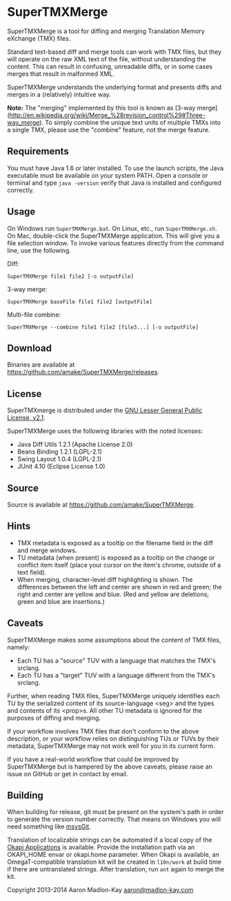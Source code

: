 SuperTMXMerge
=============

SuperTMXMerge is a tool for diffing and merging Translation Memory eXchange
(TMX) files. 

Standard text-based diff and merge tools can work with TMX files, but they will
operate on the raw XML text of the file, without understanding the content. This
can result in confusing, unreadable diffs, or in some cases merges that result
in malformed XML.

SuperTMXMerge understands the underlying format and presents diffs and merges in
a (relatively) intuitive way.

**Note:** The "merging" implemented by this tool is known as [3-way merge]
(http://en.wikipedia.org/wiki/Merge_%28revision_control%29#Three-way_merge).
To simply combine the unique text units of multiple TMXs into a single TMX,
please use the "combine" feature, not the merge feature.

Requirements
------------

You must have Java 1.6 or later installed. To use the launch scripts, the Java
executable must be available on your system PATH. Open a console or terminal
and type `java -version` verify that Java is installed and configured correctly.

Usage
-----

On Windows run `SuperTMXMerge.bat`. On Linux, etc., run `SuperTMXMerge.sh`.
On Mac, double-click the SuperTMXMerge application. This will give you a file
selection window. To invoke various features directly from the command line,
use the following.

Diff:

    SuperTMXMerge file1 file2 [-o outputFile]

3-way merge:

    SuperTMXMerge baseFile file1 file2 [outputFile]

Multi-file combine:

    SuperTMXMerge --combine file1 file2 [file3...] [-o outputFile]


Download
--------

Binaries are available at <https://github.com/amake/SuperTMXMerge/releases>.


License
-------

SuperTMXmerge is distributed under the [GNU Lesser General Public License, 
v2.1](http://www.gnu.org/licenses/lgpl-2.1.html).

SuperTMXMerge uses the following libraries with the noted licenses:

- Java Diff Utils 1.2.1 (Apache License 2.0)
- Beans Binding 1.2.1 (LGPL-2.1)
- Swing Layout 1.0.4 (LGPL-2.1)
- JUnit 4.10 (Eclipse License 1.0)


Source
------

Source is available at <https://github.com/amake/SuperTMXMerge>.


Hints
-----

- TMX metadata is exposed as a tooltip on the filename field in the diff and
  merge windows.
- TU metadata (when present) is exposed as a tooltip on the change or conflict
  item itself (place your cursor on the item's chrome, outside of a text field).
- When merging, character-level diff highlighting is shown. The differences
  between the left and center are shown in red and green; the right and center
  are yellow and blue. (Red and yellow are deletions; green and blue are
  insertions.)


Caveats
-------

SuperTMXMerge makes some assumptions about the content of TMX files, namely:
- Each TU has a "source" TUV with a language that matches the TMX's srclang.
- Each TU has a "target" TUV with a language different from the TMX's srclang.

Further, when reading TMX files, SuperTMXMerge uniquely identifies each TU by
the serialized content of its source-language &lt;seg> and the types and
contents of its &lt;prop>s. All other TU metadata is ignored for the purposes
of diffing and merging.

If your workflow involves TMX files that don't conform to the above description,
or your workflow relies on distinguishing TUs or TUVs by their metadata,
SuperTMXMerge may not work well for you in its current form.

If you have a real-world workflow that could be improved by SuperTMXMerge but is
hampered by the above caveats, please raise an issue on GitHub or get in contact
by email.


Building
--------

When building for release, git must be present on the system's
path in order to generate the version number correctly. That means
on Windows you will need something like [msysGit](http://msysgit.github.io/).

Translation of localizable strings can be automated if a local copy of the
[Okapi Applications](http://okapi.opentag.com/) is available. Provide the
installation path via an OKAPI_HOME envar or okapi.home parameter. When Okapi is
available, an OmegaT-compatible translation kit will be created in `l10n/work`
at build time if there are untranslated strings. After translation, run `ant`
again to merge the kit.

Copyright 2013-2014 Aaron Madlon-Kay <aaron@madlon-kay.com>
